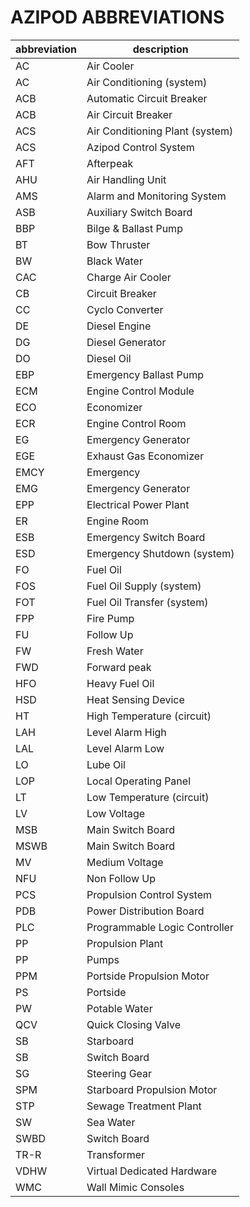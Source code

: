 # AZIPOD ABBREVIATIONS #

|abbreviation| description|
|-|-|
AC| Air Cooler
AC |Air Conditioning (system)
ACB |Automatic Circuit Breaker
ACB |Air Circuit Breaker
ACS|Air Conditioning Plant (system)
ACS| Azipod Control System
AFT |Afterpeak
AHU| Air Handling Unit
AMS| Alarm and Monitoring System
ASB| Auxiliary Switch Board
BBP| Bilge & Ballast Pump
BT| Bow Thruster
BW| Black Water
CAC| Charge Air Cooler
CB| Circuit Breaker
CC |Cyclo Converter
DE| Diesel Engine
DG| Diesel Generator
DO| Diesel Oil
EBP| Emergency Ballast Pump
ECM| Engine Control Module
ECO |Economizer
ECR| Engine Control Room
EG |Emergency Generator
EGE| Exhaust Gas Economizer
EMCY |Emergency
EMG| Emergency Generator
EPP| Electrical Power Plant
ER |Engine Room
ESB| Emergency Switch Board
ESD| Emergency Shutdown (system)
FO |Fuel Oil
FOS|Fuel Oil Supply (system)
FOT |Fuel Oil Transfer (system)
FPP | Fire Pump
FU  |Follow Up
FW  |Fresh Water
FWD | Forward peak
HFO  |Heavy Fuel Oil
HSD  |Heat Sensing Device
HT  |High Temperature (circuit)
LAH  |Level Alarm High
LAL  |Level Alarm Low
LO  |Lube Oil
LOP | Local Operating Panel
LT  |Low Temperature (circuit)
LV  |Low Voltage
MSB  |Main Switch Board
MSWB | Main Switch Board
MV  |Medium Voltage
NFU  |Non Follow Up
PCS  |Propulsion Control System
PDB  |Power Distribution Board
PLC  |Programmable Logic Controller
PP  |Propulsion Plant
PP  |Pumps
PPM  |Portside Propulsion Motor
PS  |Portside
PW | Potable Water
QCV  |Quick Closing Valve
SB  |Starboard
SB  |Switch Board
SG  |Steering Gear
SPM  |Starboard Propulsion Motor
STP  |Sewage Treatment Plant
SW  |Sea Water
SWBD  |Switch Board
TR-R  |Transformer
VDHW  |Virtual Dedicated Hardware
WMC  |Wall Mimic Consoles